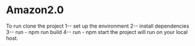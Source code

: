 # Amazon2.0
To run clone the project 
1-- set up the environment 
2-- install dependencies
3-- run - npm run build 
4-- run - npm start
the project will run on your local host. 
